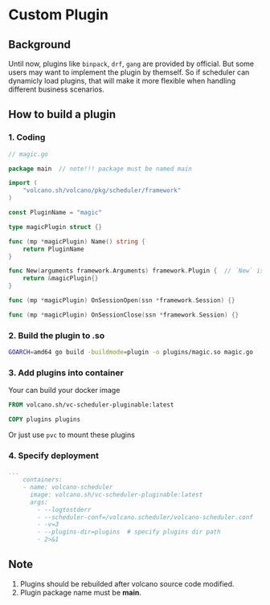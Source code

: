# Custom Plugin

## Background

Until now, plugins like `binpack`, `drf`, `gang` are provided by official.
But some users may want to implement the plugin by themself. So if scheduler can dynamicly load plugins, that will make it more flexible when handling different business scenarios.

## How to build a plugin

### 1. Coding

```go
// magic.go

package main  // note!!! package must be named main

import (
    "volcano.sh/volcano/pkg/scheduler/framework"
)

const PluginName = "magic"

type magicPlugin struct {}

func (mp *magicPlugin) Name() string {
    return PluginName
}

func New(arguments framework.Arguments) framework.Plugin {  // `New` is PluginBuilder
    return &magicPlugin{}
}

func (mp *magicPlugin) OnSessionOpen(ssn *framework.Session) {}

func (mp *magicPlugin) OnSessionClose(ssn *framework.Session) {}
```

### 2. Build the plugin to .so
```bash
GOARCH=amd64 go build -buildmode=plugin -o plugins/magic.so magic.go
```

### 3. Add plugins into container

Your can build your docker image

```dockerfile
FROM volcano.sh/vc-scheduler-pluginable:latest

COPY plugins plugins
```

Or just use `pvc` to mount these plugins

### 4. Specify deployment
```yaml
...
    containers:
    - name: volcano-scheduler
      image: volcano.sh/vc-scheduler-pluginable:latest
      args:
        - --logtostderr
        - --scheduler-conf=/volcano.scheduler/volcano-scheduler.conf
        - -v=3
        - --plugins-dir=plugins  # specify plugins dir path
        - 2>&1
```

## Note

1. Plugins should be rebuilded after volcano source code modified.
2. Plugin package name must be **main**.
